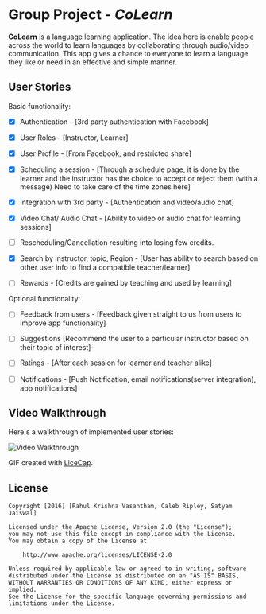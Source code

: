# Group Project - *CoLearn*

**CoLearn** is a language learning application. The idea here is enable people across the world to learn languages by collaborating through audio/video communication. This app gives a chance to everyone to learn a language they like or need in an effective and simple manner.


## User Stories

Basic functionality:

- [X] Authentication - [3rd party authentication with Facebook]
- [X] User Roles - [Instructor, Learner]
- [X] User Profile - [From Facebook, and restricted share]
- [X] Scheduling a session - [Through a schedule page, it is done by the learner and the instructor has the choice to accept or reject them (with a message) Need to take care of the time zones here]
- [X] Integration with 3rd party - [Authentication and video/audio chat]
- [X] Video Chat/ Audio Chat - [Ability to video or audio chat for learning sessions]
- [ ] Rescheduling/Cancellation resulting into losing few credits.
- [X] Search by instructor, topic, Region - [User has ability to search based on other user info to find a compatible teacher/learner]
- [ ] Rewards - [Credits are gained by teaching and used by learning]


Optional functionality:

- [ ] Feedback from users - [Feedback given straight to us from users to improve app functionality]
- [ ] Suggestions [Recommend the user to a particular instructor based on their topic of interest]- 
- [ ] Ratings - [After each session for learner and teacher alike]
- [ ] Notifications - [Push Notification, email notifications(server integration), app notifications]


## Video Walkthrough 

Here's a walkthrough of implemented user stories:

<img src='http://i.imgur.com/mV2irzj.gif' title='CoLearn' width='' alt='Video Walkthrough' />

GIF created with [LiceCap](http://www.cockos.com/licecap/).


## License

    Copyright [2016] [Rahul Krishna Vasantham, Caleb Ripley, Satyam Jaiswal]

    Licensed under the Apache License, Version 2.0 (the "License");
    you may not use this file except in compliance with the License.
    You may obtain a copy of the License at

        http://www.apache.org/licenses/LICENSE-2.0

    Unless required by applicable law or agreed to in writing, software
    distributed under the License is distributed on an "AS IS" BASIS,
    WITHOUT WARRANTIES OR CONDITIONS OF ANY KIND, either express or implied.
    See the License for the specific language governing permissions and
    limitations under the License.
